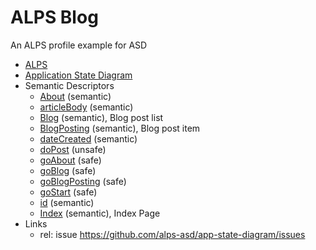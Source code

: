 # ALPS Blog

An ALPS profile example for ASD

 * [ALPS](profile.xml)
 * [Application State Diagram](docs/asd.md)
 * Semantic Descriptors
   * [About](docs/semantic.About.md) (semantic)
   * [articleBody](docs/semantic.articleBody.md) (semantic)
   * [Blog](docs/semantic.Blog.md) (semantic), Blog post list
   * [BlogPosting](docs/semantic.BlogPosting.md) (semantic), Blog post item
   * [dateCreated](docs/semantic.dateCreated.md) (semantic)
   * [doPost](docs/unsafe.doPost.md) (unsafe)
   * [goAbout](docs/safe.goAbout.md) (safe)
   * [goBlog](docs/safe.goBlog.md) (safe)
   * [goBlogPosting](docs/safe.goBlogPosting.md) (safe)
   * [goStart](docs/safe.goStart.md) (safe)
   * [id](docs/semantic.id.md) (semantic)
   * [Index](docs/semantic.Index.md) (semantic), Index Page
 * Links
   * rel: issue <a rel="issue" href="https://github.com/alps-asd/app-state-diagram/issues">https://github.com/alps-asd/app-state-diagram/issues</a>